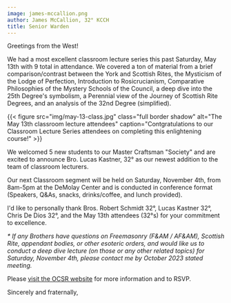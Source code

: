 ```yaml
---
image: james-mccallion.png
author: James McCallion, 32° KCCH
title: Senior Warden
---
```


Greetings from the West!

We had a most excellent classroom lecture series this past Saturday, May 13th with 9 total in attendance. We covered a ton of material from a brief comparison/contrast between the York and Scottish Rites, the Mysticism of the Lodge of Perfection, Introduction to Rosicrucianism, Comparative Philosophies of the Mystery Schools of the Council, a deep dive into the 25th Degree's symbolism, a Perennial view of the Journey of Scottish Rite Degrees, and an analysis of the 32nd Degree (simplified).

{{< figure src="img/may-13-class.jpg" class="full border shadow" alt="The May 13th classroom lecture attendees" caption="Contgratulations to our Classroom Lecture Series attendees on completing this enlightening course!" >}}

We welcomed 5 new students to our Master Craftsman "Society" and are excited to announce Bro. Lucas Kastner, 32° as our newest addition to the team of classroom lecturers.

Our next Classroom segment will be held on Saturday, November 4th, from 8am-5pm at the DeMolay Center and is conducted in conference format (Speakers, Q&As, snacks, drinks/coffee, and lunch provided).

I'd like to personally thank Bros. Robert Schmidt 32°, Lucas Kastner 32°, Chris De Dios 32°, and the May 13th attendees (32°s) for your commitment to excellence.

_* If any Brothers have questions on Freemasonry (F&AM / AF&AM), Scottish Rite, appendant bodies, or other esoteric orders, and would like us to conduct a deep dive lecture (on those or any other related topics) for Saturday, November 4th, please contact me by October 2023 stated meeting._

Please [visit the OCSR website](https://www.ocscottishrite.org/classroom-lecture-series/) for more information and to RSVP.

Sincerely and fraternally,